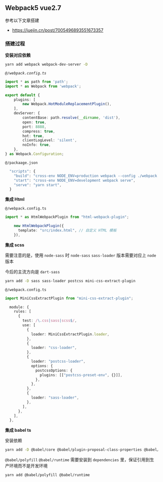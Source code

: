 ## Webpack5 vue2.7

参考以下文章搭建

- https://juejin.cn/post/7005496893551673357

### 搭建过程

**安装对应依赖**

```bash
yarn add webpack webpack-dev-server -D
```

*`@/webpack.config.ts`*

```ts
import * as path from 'path';
import * as Webpack from 'webpack';

export default {
	plugins: [
        new Webpack.HotModuleReplacementPlugin(),
    ],
	devServer: {
		contentBase: path.resolve(__dirname, 'dist'),
		open: true,
		port: 8888,
		compress: true,
		hot: true,
		clientLogLevel: 'silent',
		noInfo: true,
	},
} as Webpack.Configuration;
```

`@/packaage.json`

```ts
  "scripts": {
    "build": "cross-env NODE_ENV=production webpack --config ./webpack.config.ts",
    "start": "cross-env NODE_ENV=development webpack serve",
    "serve": "yarn start",
  }
```

**集成 Html**

`@/webpack.config.ts`

```ts
import * as HtmlWebpackPlugin from "html-webpack-plugin";
```

```ts
    new HtmlWebpackPlugin({
      template: "src/index.html", // 自定义 HTML 模板
    }),
```

**集成 scss**

需要注意的是，使用 `node-sass` 时 `node-sass` `sass-loader` 版本需要对应上 `node` 版本

今后的主流方向是 `dart-sass`

```bash
yarn add -D sass sass-loader postcss mini-css-extract-plugin
```

`@/webpack.config.ts`

```ts
import MiniCssExtractPlugin from "mini-css-extract-plugin";
```

```ts
  module: {
    rules: [
      {
        test: /\.css|sass|scss$/,
        use: [
          {
            loader: MiniCssExtractPlugin.loader,
          },
          {
            loader: "css-loader",
          },
          {
            loader: "postcss-loader",
            options: {
              postcssOptions: {
                plugins: [["postcss-preset-env", {}]],
              },
            },
          },
          {
            loader: "sass-loader",
          },
        ],
      },
    ],
  },
```

**集成 babel ts**

安装依赖

```bash
yarn add -D @babel/core @babel/plugin-proposal-class-properties @babel/plugin-proposal-decorators @babel/plugin-transform-runtime @babel/preset-env @babel/preset-typescript babel-loader typescript tsconfig-paths-webpack-plugin
```

`@babel/polyfill` `@babel/runtime` 需要安装到 `dependencies` 里，保证引用到生产环境而不是开发环境

```bash
yarn add @babel/polyfill @babel/runtime
```


